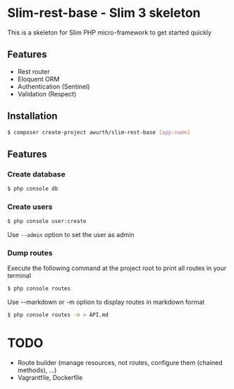 # Slim-rest-base - Slim 3 skeleton
This is a skeleton for Slim PHP micro-framework to get started quickly

## Features
- Rest router
- Eloquent ORM
- Authentication (Sentinel)
- Validation (Respect)

## Installation
``` bash
$ composer create-project awurth/slim-rest-base [app-name]
```

## Features
### Create database
``` bash
$ php console db
```

### Create users
``` bash
$ php console user:create
```
Use `--admin` option to set the user as admin

### Dump routes
Execute the following command at the project root to print all routes in your terminal
``` bash
$ php console routes
```

Use --markdown or -m option to display routes in markdown format
``` bash
$ php console routes -m > API.md
```

# TODO
- Route builder (manage resources, not routes, configure them (chained methods), ...)
- Vagrantfile, Dockerfile
